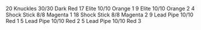 20 Knuckles 30/30 Dark Red
17 Elite 10/10 Orange 1
9 Elite 10/10 Orange 2
4 Shock Stick 8/8 Magenta 1 
18 Shock Stick 8/8 Magenta 2
9 Lead Pipe 10/10 Red 1
5 Lead Pipe 10/10 Red 2
5 Lead Pipe 10/10 Red 3